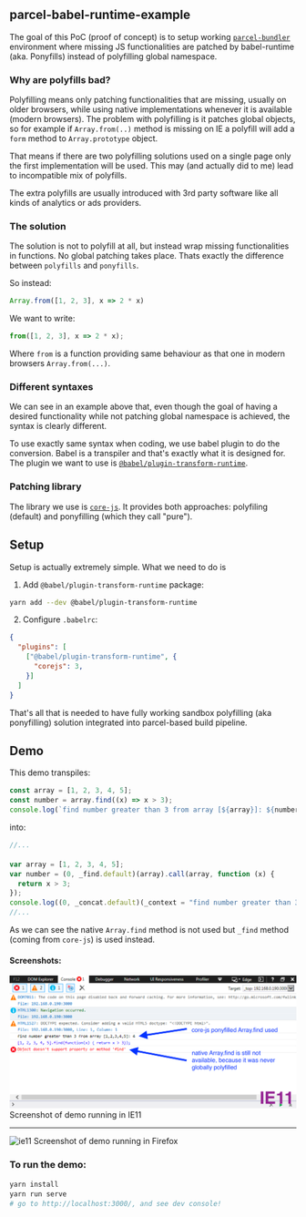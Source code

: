 ## parcel-babel-runtime-example

The goal of this PoC (proof of concept) is to setup working [`parcel-bundler`](https://github.com/parcel-bundler/parcel) environment where missing JS functionalities are patched by babel-runtime (aka. Ponyfills) instead of polyfilling global namespace.

### Why are polyfills bad?
Polyfilling means only patching functionalities that are missing, usually on older browsers, while using native implementations whenever it is available (modern browsers). The problem with polyfilling is it patches global objects, so for example if `Array.from(..)` method is missing on IE a polyfill will add a `form` method to `Array.prototype` object.

That means if there are two polyfilling solutions used on a single page only the first implementation will be used. This may (and actually did to me) lead to incompatible mix of polyfills.

The extra polyfills are usually introduced with 3rd party software like all kinds of analytics or ads providers.

### The solution
The solution is not to polyfill at all, but instead wrap missing functionalities in functions. No global patching takes place. Thats exactly the difference between `polyfills` and `ponyfills`.

So instead:

```js
Array.from([1, 2, 3], x => 2 * x)
```

We want to write:

```js
from([1, 2, 3], x => 2 * x);
```
Where `from` is a function providing same behaviour as that one in modern browsers `Array.from(...)`.


### Different syntaxes
We can see in an example above that, even though the goal of having a desired functionality while not patching global namespace is achieved, the syntax is clearly different.

To use exactly same syntax when coding, we use babel plugin to do the conversion. Babel is a transpiler and that's exactly what it is designed for.
The plugin we want to use is [`@babel/plugin-transform-runtime`](https://babeljs.io/docs/en/babel-plugin-transform-runtime).


### Patching library
The library we use is [`core-js`](https://github.com/zloirock/core-js). It provides both approaches: polyfiling (default) and ponyfilling (which they call "pure").

## Setup
Setup is actually extremely simple. What we need to do is
1) Add `@babel/plugin-transform-runtime` package:
```bash
yarn add --dev @babel/plugin-transform-runtime
```

2) Configure `.babelrc`:

```json
{
  "plugins": [
    ["@babel/plugin-transform-runtime", {
      "corejs": 3,
    }]
  ]
}

```

That's all that is needed to have fully working sandbox polyfilling (aka ponyfilling) solution integrated into parcel-based build pipeline.

## Demo
This demo transpiles:
```js
const array = [1, 2, 3, 4, 5];
const number = array.find((x) => x > 3);
console.log(`find number greater than 3 from array [${array}]: ${number}`);
```

into:
```js
//...

var array = [1, 2, 3, 4, 5];
var number = (0, _find.default)(array).call(array, function (x) {
  return x > 3;
});
console.log((0, _concat.default)(_context = "find number greater than 3 from array [".concat(array, "]: ")).call(_context, number));
//...
```
As we can see the native `Array.find` method is not used but `_find` method (coming from `core-js`) is used instead.

#### Screenshots:
![ie11](./images/ie11.png)
Screenshot of demo running in IE11

---
![ie11](./images/ff.png)
Screenshot of demo running in Firefox

### To run the demo:

```bash
yarn install
yarn run serve
# go to http://localhost:3000/, and see dev console!
```